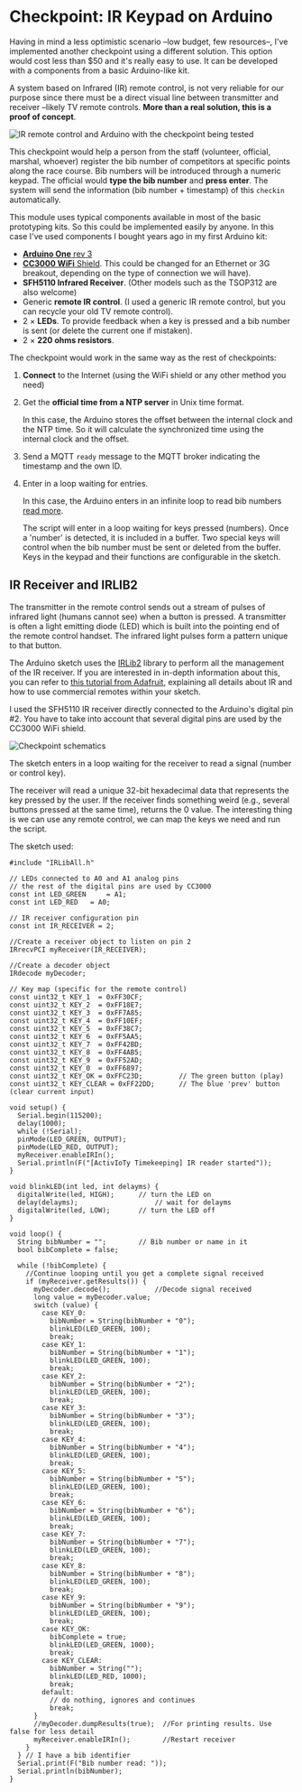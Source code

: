 # Checkpoint: IR Keypad on Arduino

Having in mind a less optimistic scenario –low budget, few resources–, I've implemented another checkpoint using a different solution. This option would cost less than $50 and it's really easy to use. It can be developed with a components from a basic Arduino-like kit. 

A system based on Infrared (IR) remote control, is not very reliable for our purpose since there must be a direct visual line between transmitter and receiver –likely TV remote controls. **More than a real solution, this is a proof of concept**.

![IR remote control and Arduino with the checkpoint being tested](./ir-control.jpg)

This checkpoint would help a person from the staff (volunteer, official, marshal, whoever) register the bib number of competitors at specific points along the race course. Bib numbers will be introduced through a numeric keypad. The official would **type the bib number** and **press enter**. The system will send the information (bib number + timestamp) of this `checkin` automatically.  

This module uses typical components available in most of the basic prototyping kits. So this could be implemented easily by anyone. In this case I've used components I bought years ago in my first Arduino kit:

* [**Arduino One** rev 3](https://store.arduino.cc/usa/arduino-uno-rev3)
* [**CC3000 WiFi** Shield](https://www.adafruit.com/product/1469). This could be changed for an Ethernet or 3G breakout, depending on the type of connection we will have).
* **SFH5110 Infrared Receiver**. (Other models such as the TSOP312 are also welcome) 
* Generic **remote IR control**. (I used a generic IR remote control, but you can recycle your old TV remote control).
* 2 × **LEDs**. To provide feedback when a key is pressed and a bib number is sent (or delete the current one if mistaken).
* 2 × **220 ohms resistors**.

The checkpoint would work in the same way as the rest of checkpoints:

1. **Connect** to the Internet (using the WiFi shield or any other method you need)

2. Get the **official time from a NTP server** in Unix time format. 

   In this case, the Arduino stores the offset between the internal clock and the NTP time. So it will calculate the synchronized time using the internal clock and the offset.

3. Send a MQTT `ready` message to the MQTT broker indicating the timestamp and the own ID.

4. Enter in a loop waiting for entries. 

   In this case, the Arduino enters in an infinite loop to read bib numbers [read more](#ir-receiver-and-irlib2). 
   
   The script will enter in a loop waiting for keys pressed (numbers). Once a 'number' is detected, it is included in a buffer. Two special keys will control when the bib number must be sent or deleted from the buffer. Keys in the keypad and their functions are configurable in the sketch.


## IR Receiver and IRLIB2

The transmitter in the remote control sends out a stream of pulses of infrared light (humans cannot see) when a button is pressed. A transmitter is often a light emitting diode (LED) which is built into the pointing end of the remote control handset. The infrared light pulses form a pattern unique to that button.

The Arduino sketch uses the [IRLib2](https://github.com/cyborg5/IRLib2) library to perform all the management of the IR receiver. If you are interested in in-depth information about this, you can refer to [this tutorial from Adafruit](https://learn.adafruit.com/using-an-infrared-library/hardware-needed), explaining all details about IR and how to use commercial remotes within your sketch.

I used the SFH5110 IR receiver directly connected to the Arduino's digital pin #2. You have to take into account that several digital pins are used by the CC3000 WiFi shield. 

![Checkpoint schematics](./ir-arduino.png)   

The sketch enters in a loop waiting for the receiver to read a signal (number or control key). 

The receiver will read a unique 32-bit hexadecimal data that represents the key pressed by the user. If the receiver finds something weird (e.g., several buttons pressed at the same time), returns the 0 value. The interesting thing is we can use any remote control, we can map the keys we need and run the script.

The sketch used:

```
#include "IRLibAll.h"

// LEDs connected to A0 and A1 analog pins
// the rest of the digital pins are used by CC3000  
const int LED_GREEN 	= A1;
const int LED_RED 	= A0;  

// IR receiver configuration pin
const int IR_RECEIVER = 2;

//Create a receiver object to listen on pin 2
IRrecvPCI myReceiver(IR_RECEIVER);

//Create a decoder object 
IRdecode myDecoder;   

// Key map (specific for the remote control)
const uint32_t KEY_1  = 0xFF30CF;
const uint32_t KEY_2  = 0xFF18E7;
const uint32_t KEY_3  = 0xFF7A85;
const uint32_t KEY_4  = 0xFF10EF;
const uint32_t KEY_5  = 0xFF38C7;
const uint32_t KEY_6  = 0xFF5AA5;
const uint32_t KEY_7  = 0xFF42BD;
const uint32_t KEY_8  = 0xFF4AB5;
const uint32_t KEY_9  = 0xFF52AD;
const uint32_t KEY_0  = 0xFF6897;
const uint32_t KEY_OK = 0xFFC23D;         // The green button (play)
const uint32_t KEY_CLEAR = 0xFF22DD;      // The blue 'prev' button (clear current input)

void setup() {
  Serial.begin(115200);
  delay(1000); 
  while (!Serial); 
  pinMode(LED_GREEN, OUTPUT);
  pinMode(LED_RED, OUTPUT);
  myReceiver.enableIRIn();
  Serial.println(F("[ActivIoTy Timekeeping] IR reader started"));
}

void blinkLED(int led, int delayms) {
  digitalWrite(led, HIGH);   	// turn the LED on
  delay(delayms);           		// wait for delayms
  digitalWrite(led, LOW);    	// turn the LED off
}

void loop() {  
  String bibNumber = "";   		// Bib number or name in it
  bool bibComplete = false;
  
  while (!bibComplete) {
    //Continue looping until you get a complete signal received
    if (myReceiver.getResults()) {
      myDecoder.decode();           //Decode signal received
      long value = myDecoder.value;
      switch (value) {
        case KEY_0:
          bibNumber = String(bibNumber + "0"); 
          blinkLED(LED_GREEN, 100);
          break;
        case KEY_1:
          bibNumber = String(bibNumber + "1"); 
          blinkLED(LED_GREEN, 100);
          break;
        case KEY_2:
          bibNumber = String(bibNumber + "2"); 
          blinkLED(LED_GREEN, 100);
          break;
        case KEY_3:
          bibNumber = String(bibNumber + "3"); 
          blinkLED(LED_GREEN, 100);
          break;
        case KEY_4:
          bibNumber = String(bibNumber + "4"); 
          blinkLED(LED_GREEN, 100);
          break;
        case KEY_5:
          bibNumber = String(bibNumber + "5"); 
          blinkLED(LED_GREEN, 100);
          break;
        case KEY_6:
          bibNumber = String(bibNumber + "6"); 
          blinkLED(LED_GREEN, 100);
          break;
        case KEY_7:
          bibNumber = String(bibNumber + "7"); 
          blinkLED(LED_GREEN, 100);
          break;
        case KEY_8:
          bibNumber = String(bibNumber + "8"); 
          blinkLED(LED_GREEN, 100);
          break;
        case KEY_9:
          bibNumber = String(bibNumber + "9"); 
          blinkLED(LED_GREEN, 100);
          break;
        case KEY_OK:
          bibComplete = true; 
          blinkLED(LED_GREEN, 1000);
          break;
        case KEY_CLEAR:
          bibNumber = String(""); 
          blinkLED(LED_RED, 1000);
          break;
        default:
          // do nothing, ignores and continues
          break;
      }
      //myDecoder.dumpResults(true);  //For printing results. Use false for less detail
      myReceiver.enableIRIn();        //Restart receiver
    }
  } // I have a bib identifier
  Serial.print(F("Bib number read: "));
  Serial.println(bibNumber);
}
```




